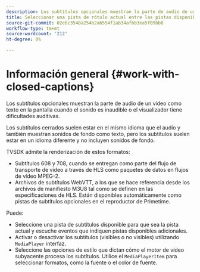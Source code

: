 ```yaml
---
description: Los subtítulos opcionales muestran la parte de audio de un vídeo como texto en la pantalla cuando el sonido es inaudible o el visualizador tiene dificultades auditivas.
title: Seleccionar una pista de rótulo actual entre las pistas disponibles
source-git-commit: 02ebc3548a254b2a6554f1ab34afbb3ea5f09bb8
workflow-type: tm+mt
source-wordcount: '212'
ht-degree: 0%

---
```


# Información general {#work-with-closed-captions}

Los subtítulos opcionales muestran la parte de audio de un vídeo como texto en la pantalla cuando el sonido es inaudible o el visualizador tiene dificultades auditivas.

Los subtítulos cerrados suelen estar en el mismo idioma que el audio y también muestran sonidos de fondo como texto, pero los subtítulos suelen estar en un idioma diferente y no incluyen sonidos de fondo.

TVSDK admite la renderización de estos formatos:

* Subtítulos 608 y 708, cuando se entregan como parte del flujo de transporte de vídeo a través de HLS como paquetes de datos en flujos de vídeo MPEG-2.
* Archivos de subtítulos WebVTT, a los que se hace referencia desde los archivos de manifiesto M3U8 tal como se definen en las especificaciones de HLS. Están disponibles automáticamente como pistas de subtítulos opcionales en el reproductor de Primetime.

Puede:

* Seleccione una pista de subtítulos disponible para que sea la pista actual y escuche eventos que indiquen pistas disponibles adicionales.
* Activar o desactivar los subtítulos (visibles o no visibles) utilizando `MediaPlayer` interfaz.
* Seleccione las opciones de estilo que dictan cómo el motor de vídeo subyacente procesa los subtítulos. Utilice el `MediaPlayerItem` para seleccionar formatos, como la fuente o el color de fuente.
